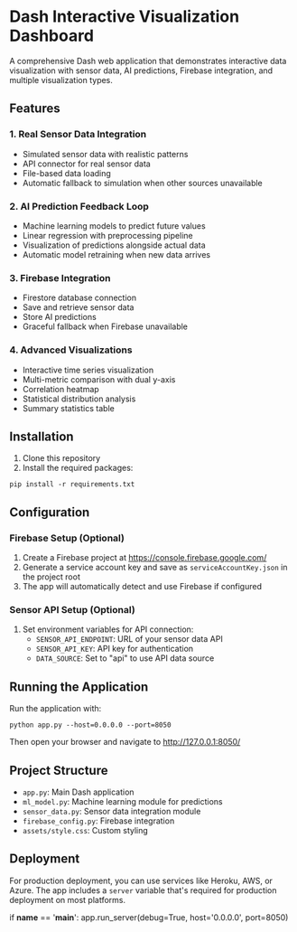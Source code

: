 # Dash Interactive Visualization Dashboard

A comprehensive Dash web application that demonstrates interactive data visualization with sensor data, AI predictions, Firebase integration, and multiple visualization types.

## Features

### 1. Real Sensor Data Integration
- Simulated sensor data with realistic patterns
- API connector for real sensor data
- File-based data loading
- Automatic fallback to simulation when other sources unavailable

### 2. AI Prediction Feedback Loop
- Machine learning models to predict future values
- Linear regression with preprocessing pipeline
- Visualization of predictions alongside actual data
- Automatic model retraining when new data arrives

### 3. Firebase Integration
- Firestore database connection
- Save and retrieve sensor data
- Store AI predictions
- Graceful fallback when Firebase unavailable

### 4. Advanced Visualizations
- Interactive time series visualization
- Multi-metric comparison with dual y-axis
- Correlation heatmap
- Statistical distribution analysis
- Summary statistics table

## Installation

1. Clone this repository
2. Install the required packages:

```
pip install -r requirements.txt
```

## Configuration

### Firebase Setup (Optional)
1. Create a Firebase project at https://console.firebase.google.com/
2. Generate a service account key and save as `serviceAccountKey.json` in the project root
3. The app will automatically detect and use Firebase if configured

### Sensor API Setup (Optional)
1. Set environment variables for API connection:
   - `SENSOR_API_ENDPOINT`: URL of your sensor data API
   - `SENSOR_API_KEY`: API key for authentication
   - `DATA_SOURCE`: Set to "api" to use API data source

## Running the Application

Run the application with:

```
python app.py --host=0.0.0.0 --port=8050
```

Then open your browser and navigate to http://127.0.0.1:8050/

## Project Structure

- `app.py`: Main Dash application
- `ml_model.py`: Machine learning module for predictions
- `sensor_data.py`: Sensor data integration module
- `firebase_config.py`: Firebase integration
- `assets/style.css`: Custom styling

## Deployment

For production deployment, you can use services like Heroku, AWS, or Azure. The app includes a `server` variable that's required for production deployment on most platforms. 

if __name__ == '__main__':
    app.run_server(debug=True, host='0.0.0.0', port=8050) 